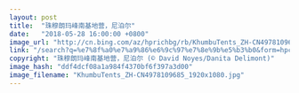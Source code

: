 ```yaml
---
layout: post
title:  "珠穆朗玛峰南基地营，尼泊尔"
date:   "2018-05-28 16:00:00 +0800"
image_url: "http://cn.bing.com/az/hprichbg/rb/KhumbuTents_ZH-CN4978109685_1920x1080.jpg"
link: "/search?q=%e7%8f%a0%e7%a9%86%e6%9c%97%e7%8e%9b%e5%b3%b0&form=hpcapt&mkt=zh-cn"
copyright: "珠穆朗玛峰南基地营，尼泊尔 (© David Noyes/Danita Delimont)"
image_hash: "ddf4dcf08a1a984f4370bf6f397a3d00"
image_filename: "KhumbuTents_ZH-CN4978109685_1920x1080.jpg"
---
```

